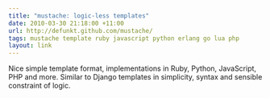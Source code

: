 ```yaml
---
title: "mustache: logic-less templates"
date: 2010-03-30 21:18:00 +11:00
url: http://defunkt.github.com/mustache/
tags: mustache template ruby javascript python erlang go lua php
layout: link
---
```

Nice simple template format, implementations in Ruby, Python, JavaScript, PHP and more.
Similar to Django templates in simplicity, syntax and sensible constraint of logic.
